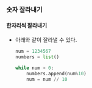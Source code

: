 ### 숫자 잘라내기

#### 한자리씩 잘라내기

- 아래와 같이 잘라낼 수 있다.

  ```python
  num = 1234567
  numbers = list()
  
  while num > 0:
      numbers.append(num%10)
      num = num // 10
  ```

  
